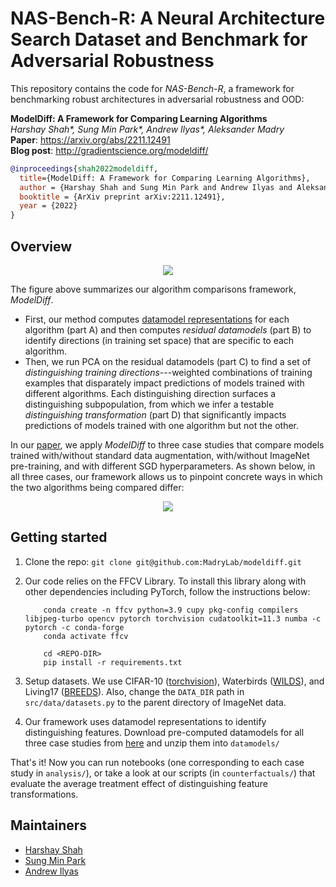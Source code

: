 <h1>NAS-Bench-R: A Neural Architecture Search Dataset and Benchmark for Adversarial Robustness</h1>

This repository contains the code for *NAS-Bench-R*, a framework for benchmarking robust architectures in adversarial robustness and OOD:

**ModelDiff: A Framework for Comparing Learning Algorithms** <br>
*Harshay Shah\*, Sung Min Park\*, Andrew Ilyas\*, Aleksander Madry* <br>
**Paper**: https://arxiv.org/abs/2211.12491 <br>
**Blog post**: http://gradientscience.org/modeldiff/

```bibtex
@inproceedings{shah2022modeldiff,
  title={ModelDiff: A Framework for Comparing Learning Algorithms},
  author = {Harshay Shah and Sung Min Park and Andrew Ilyas and Aleksander Madry},
  booktitle = {ArXiv preprint arXiv:2211.12491},
  year = {2022}
}
```

## Overview
<p align='center'><img src="static/visual_summary.png"/></p>

The figure above summarizes our algorithm comparisons framework, *ModelDiff*.
- First, our method computes [datamodel representations](https://gradientscience.org/datamodels-1/) for each algorithm (part A) and then computes *residual datamodels* (part B) to identify directions (in training set space) that are specific to each algorithm.
- Then, we run PCA on the residual datamodels (part C) to find a set of *distinguishing training directions*---weighted combinations of training examples that disparately impact predictions of models trained with different algorithms. Each distinguishing direction surfaces a distinguishing subpopulation, from which we infer a testable *distinguishing transformation* (part D) that significantly impacts predictions of models trained with one algorithm but not the other.

In our [paper](https://arxiv.org/abs/2211.12491), we apply *ModelDiff* to three case studies that compare models trained with/without standard data augmentation, with/without ImageNet pre-training, and with different SGD hyperparameters. As shown below, in all three cases, our framework allows us to pinpoint concrete ways in which the two algorithms being compared differ:

<p align='center'>
        <img src="static/case_studies.jpg"/>
</p>

## Getting started

1. Clone the repo: `git clone git@github.com:MadryLab/modeldiff.git`

2. Our code relies on the FFCV Library. To install this library along with other dependencies including PyTorch, follow the instructions below:
    ```
        conda create -n ffcv python=3.9 cupy pkg-config compilers libjpeg-turbo opencv pytorch torchvision cudatoolkit=11.3 numba -c pytorch -c conda-forge
        conda activate ffcv

        cd <REPO-DIR>
        pip install -r requirements.txt
    ```

3. Setup datasets. We use CIFAR-10 ([torchvision](https://pytorch.org/vision/stable/generated/torchvision.datasets.CIFAR10.html)), Waterbirds ([WILDS](https://github.com/p-lambda/wilds)), and Living17 ([BREEDS](https://github.com/MadryLab/BREEDS-Benchmarks)). Also, change the `DATA_DIR` path in `src/data/datasets.py` to the parent directory of ImageNet data.

4. Our framework uses datamodel representations to identify distinguishing features. Download pre-computed datamodels for all three case studies from [here](https://www.dropbox.com/s/rco4qwte8nr3y0e/datamodels.zip?dl=0) and unzip them into  `datamodels/`

That's it! Now you can run notebooks (one corresponding to each case study in `analysis/`), or take a look at our scripts (in `counterfactuals/`) that evaluate the average treatment effect of distinguishing feature transformations.

## Maintainers

* [Harshay Shah](https://twitter.com/harshays_)
* [Sung Min Park](https://twitter.com/smsampark)
* [Andrew Ilyas](https://twitter.com/andrew_ilyas)
